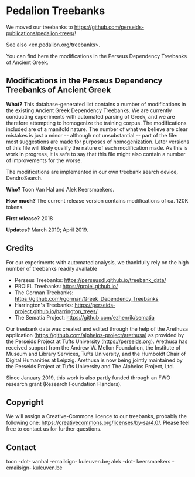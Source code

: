 # Pedalion Treebanks
We moved our treebanks to https://github.com/perseids-publications/pedalion-trees/! 

See also <en.pedalion.org/treebanks>.

You can find here the modifications in the Perseus Dependency Treebanks of Ancient Greek. 

## Modifications in the Perseus Dependency Treebanks of Ancient Greek

**What?** This database-generated list contains a number of modifications in the existing Ancient Greek Dependency Treebanks. We are currently conducting experiments with automated parsing of Greek, and we are therefore attempting to homogenize the training corpus. The modifications included are of a manifold nature. The number of what we believe are clear mistakes is just a minor -- although not unsubstantial -- part of the file: most suggestions are made for purposes of homogenization. Later versions of this file will likely qualify the nature of each modification made. As this is work in progress, it is safe to say that this file might also contain a number of improvements for the worse. 

The modifications are implemented in our own treebank search device, DendroSearch.

**Who?** Toon Van Hal and Alek Keersmaekers. 

**How much?** The current release version contains modifications of ca. 120K tokens.

**First release?** 2018

**Updates?** March 2019; April 2019.


## Credits

For our experiments with automated analysis, we thankfully rely on the high number of treebanks readily available
* Perseus Treebanks: https://perseusdl.github.io/treebank_data/
* PROIEL Treebanks: https://proiel.github.io/
* The Gorman Treebanks: https://github.com/rgorman/Greek_Dependency_Treebanks
* Harrington's Treebanks: https://perseids-project.github.io/harrington_trees/.
* The Sematia Project: https://github.com/ezhenrik/sematia

Our treebank data was created and edited through the help of the Arethusa application (https://github.com/alpheios-project/arethusa) as provided by the Perseids Project at Tufts University (https://perseids.org). Arethusa has received support from the Andrew W. Mellon Foundation, the Institute of Museum and Library Services, Tufts University, and the Humboldt Chair of Digital Humanities at Leipzig. Arethusa is now being jointly maintained by the Perseids Project at Tufts University and The Alpheios Project, Ltd.

Since January 2019, this work is also partly funded through an FWO research grant (Research Foundation Flanders).
 
## Copyright

We will assign a Creative-Commons licence to our treebanks, probably the following one: https://creativecommons.org/licenses/by-sa/4.0/. Please feel free to contact us for further questions.

## Contact
toon -dot- vanhal -emailsign- kuleuven.be; alek -dot- keersmaekers -emailsign- kuleuven.be 
